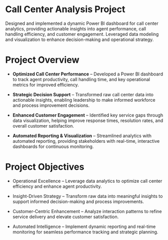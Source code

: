 # Call Center Analysis Project
Designed and implemented a dynamic Power BI dashboard for call center analytics, providing actionable insights into agent performance, call handling efficiency, and customer engagement. Leveraged data modeling and visualization to enhance decision-making and operational strategy.

# Project Overview
- **Optimized Call Center Performance** – Developed a Power BI dashboard to track agent productivity, call handling time, and key operational metrics for improved efficiency.

- **Strategic Decision Support** – Transformed raw call center data into actionable insights, enabling leadership to make informed workforce and process improvement decisions.

- **Enhanced Customer Engagement** – Identified key service gaps through data visualization, helping improve response times, resolution rates, and overall customer satisfaction.

- **Automated Reporting & Visualization** – Streamlined analytics with automated reporting, providing stakeholders with real-time, interactive dashboards for continuous monitoring.

# Project Objectives
- Operational Excellence – Leverage data analytics to optimize call center efficiency and enhance agent productivity.

- Insight-Driven Strategy – Transform raw data into meaningful insights to support informed decision-making and process improvements.

- Customer-Centric Enhancement – Analyze interaction patterns to refine service delivery and elevate customer satisfaction.

- Automated Intelligence – Implement dynamic reporting and real-time monitoring for seamless performance tracking and strategic planning.
